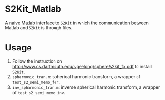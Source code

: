 # S2Kit_Matlab
A naive Matlab interface to `S2Kit` in which the communication between Matlab and `S2Kit` is through files.

# Usage
1. Follow the instruction on http://www.cs.dartmouth.edu/~geelong/sphere/s2kit_fx.pdf to install `S2Kit`.
2. `spharmonic_tran.m`: spherical harmonic transform, a wrapper of `test_s2_semi_memo_for`.
3. `inv_spharmonic_tran.m`: inverse spherical harmonic transform, a wrapper of `test_s2_semi_memo_inv`.
